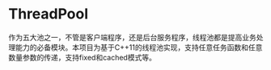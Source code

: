 # ThreadPool
作为五大池之一，不管是客户端程序，还是后台服务程序，线程池都是提高业务处理能力的必备模块。本项目为基于C++11的线程池实现，支持任意任务函数和任意数量参数的传递，支持fixed和cached模式等。
